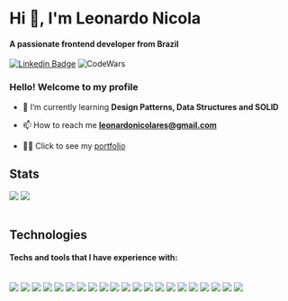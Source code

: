 <h1>Hi 👋, I'm Leonardo Nicola</h1>
<h4>A passionate frontend developer from Brazil</h4>

[![Linkedin Badge](https://img.shields.io/badge/-LinkedIn-5658dd?style=flat-square&logo=Linkedin&logoColor=white&link=https://www.linkedin.com/in/leonardonicola/)](https://www.linkedin.com/in/leonardonicola/) 
![CodeWars](https://www.codewars.com/users/leonardonicola/badges/micro)

  ### Hello! Welcome to my profile

- 🌱 I’m currently learning **Design Patterns, Data Structures and SOLID**

- 📫 How to reach me **leonardonicolares@gmail.com**

- 👨‍💻 Click to see my [portfolio](https://leodev.vercel.app/)

## Stats
<div>
  <img src="https://github-readme-stats.vercel.app/api?username=leonardonicola&count_private=true&show_icons=true&theme=radical&custom_title=My%20stats"/>
  <img src="https://github-readme-stats.vercel.app/api/top-langs/?username=leonardonicola&layout=compact&langs_count=5&theme=radical&custom_title=Most%20used%20techs"/>
</div>
  


<br/>

## Technologies
#### Techs and tools that I have experience with:

<div style="display: inline_block"><br>
  <img src="https://img.shields.io/badge/TypeScript-5658dd?style=flat-square&logo=TypeScript&logoColor=white"/>
  <img src="https://img.shields.io/badge/Javascript-5658dd?style=flat-square&logo=Javascript&logoColor=white"/>
  <img src="https://img.shields.io/badge/Vue.js-5658dd?style=flat-square&logo=Vue.js&logoColor=white"/>
  <img src="https://img.shields.io/badge/Nuxt.js-5658dd?style=flat-square&logo=Nuxt.js&logoColor=white"/>
  <img src="https://img.shields.io/badge/React-5658dd?style=flat-square&logo=React&logoColor=white"/>
  <img src="https://img.shields.io/badge/Styled%20Components-5658dd?style=flat-square&logo=StyledComponents&logoColor=white"/>
  <img src="https://img.shields.io/badge/Tailwind%20CSS-5658dd?style=flat-square&logo=TailwindCSS&logoColor=white"/>
  <img src="https://img.shields.io/badge/Vitest-5658dd?style=flat-square&logo=Vitest&logoColor=white"/>
  <img src="https://img.shields.io/badge/Jest-5658dd?style=flat-square&logo=Jest&logoColor=white"/>
  <img src="https://img.shields.io/badge/Vue%20Test%20Utils-5658dd?style=flat-square&logo=Vue.js&logoColor=white"/>
  <img src="https://img.shields.io/badge/Testing%20Library-5658dd?style=flat-square&logo=TestingLibrary&logoColor=white"/>
  <img src="https://img.shields.io/badge/Docker-5658dd?style=flat-square&logo=Docker&logoColor=white"/>
  <img src="https://img.shields.io/badge/Quasar-5658dd?style=flat-square&logo=Quasar&logoColor=white"/>
  <img src="https://img.shields.io/badge/Express-5658dd?style=flat-square&logo=Express&logoColor=white"/>
  <img src="https://img.shields.io/badge/PostgreSQL-5658dd?style=flat-square&logo=PostgreSQL&logoColor=white"/>
  <img src="https://img.shields.io/badge/Typeorm-5658dd?style=flat-square&logo=Typeorm&logoColor=white"/>
  <img src="https://img.shields.io/badge/Socket.io-5658dd?style=flat-square&logo=Socket.io&logoColor=white"/>
  <img src="https://img.shields.io/badge/HTML5-5658dd?style=flat-square&logo=HTML5&logoColor=white"/>
  <img src="https://img.shields.io/badge/CSS3-5658dd?style=flat-square&logo=CSS3&logoColor=white"/>
  <img src="https://img.shields.io/badge/Git-5658dd?style=flat-square&logo=Git&logoColor=white"/>
  <img src="https://img.shields.io/badge/GitHub-5658dd?style=flat-square&logo=GitHub&logoColor=white"/>
</div>
